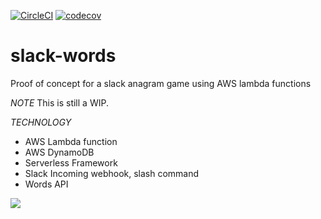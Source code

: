 [![CircleCI](https://circleci.com/gh/femioladeji/slack-words.svg?style=svg)](https://circleci.com/gh/femioladeji/slack-words)
[![codecov](https://codecov.io/gh/femioladeji/slack-words/branch/master/graph/badge.svg)](https://codecov.io/gh/femioladeji/slack-words)

# slack-words
Proof of concept for a slack anagram game using AWS lambda functions

*NOTE*
This is still a WIP.

_TECHNOLOGY_
- AWS Lambda function
- AWS DynamoDB
- Serverless Framework
- Slack Incoming webhook, slash command
- Words API

![](https://i.ibb.co/VVrQhMR/Screenshot-2019-10-13-at-22-25-16.png)